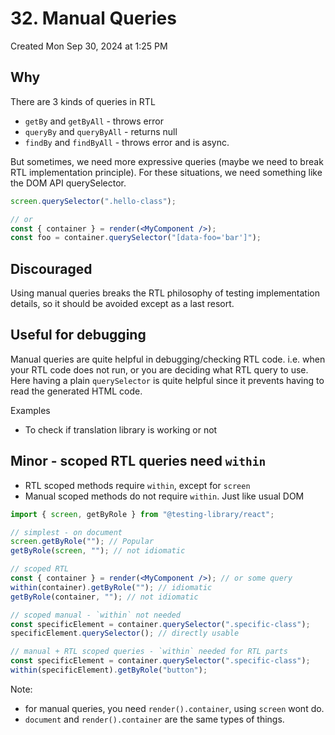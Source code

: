# 32. Manual Queries
Created Mon Sep 30, 2024 at 1:25 PM

## Why
There are 3 kinds of queries in RTL
- `getBy` and `getByAll`  - throws error
- `queryBy` and `queryByAll` - returns null
- `findBy` and `findByAll` - throws error and is async.

But sometimes, we need more expressive queries (maybe we need to break RTL implementation principle). For these situations, we need something like the DOM API querySelector.

```jsx
screen.querySelector(".hello-class");

// or
const { container } = render(<MyComponent />);
const foo = container.querySelector("[data-foo='bar']");
```

## Discouraged
Using manual queries breaks the RTL philosophy of testing implementation details, so it should be avoided except as a last resort.

## Useful for debugging
Manual queries are quite helpful in debugging/checking RTL code. i.e. when your RTL code does not run, or you are deciding what RTL query to use. Here having a plain `querySelector` is quite helpful since it prevents having to read the generated HTML code.

Examples
- To check if translation library is working or not


## Minor - scoped RTL queries need `within`
- RTL scoped methods require `within`, except for `screen`
- Manual scoped methods do not require `within`. Just like usual DOM
```jsx
import { screen, getByRole } from "@testing-library/react";

// simplest - on document
screen.getByRole(""); // Popular
getByRole(screen, ""); // not idiomatic

// scoped RTL
const { container } = render(<MyComponent />); // or some query
within(container).getByRole(""); // idiomatic
getByRole(container, ""); // not idiomatic

// scoped manual - `within` not needed
const specificElement = container.querySelector(".specific-class");
specificElement.querySelector(); // directly usable

// manual + RTL scoped queries - `within` needed for RTL parts
const specificElement = container.querySelector(".specific-class");
within(specificElement).getByRole("button");
```

Note: 
- for manual queries, you need `render().container`, using `screen` wont do.
- `document` and `render().container` are the same types of things.